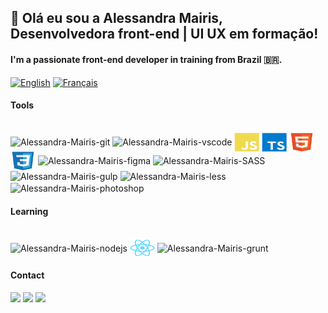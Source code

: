 ## 👋 Olá eu sou a Alessandra Mairis, Desenvolvedora front-end | UI UX em formação!


#### I'm a passionate front-end developer in training from Brazil 🇧🇷.
[![English](https://img.shields.io/badge/English-Intermediary-orange)](https://www.example.com)
[![Français](https://img.shields.io/badge/Français-Intermédiaire-orange)](https://www.example.com)


   ####   Tools
     
<div style="display: inline_block"><br>
   
   <img align="center" alt="Alessandra-Mairis-git" height="30" width="40" src="https://cdn.jsdelivr.net/gh/devicons/devicon@latest/icons/git/git-original.svg"/>
   <img align="center" alt="Alessandra-Mairis-vscode" height="30" width="40" src="https://cdn.jsdelivr.net/gh/devicons/devicon@latest/icons/vscode/vscode-original.svg" /> 
    <img align="center" alt="Alessandra-Mairis-javascript" height="30" width="40" src="https://raw.githubusercontent.com/devicons/devicon/master/icons/javascript/javascript-plain.svg"/>
  <img align="center" alt="Alessandra-Mairis-Ts" height="30" width="40" src="https://raw.githubusercontent.com/devicons/devicon/master/icons/typescript/typescript-plain.svg"/>
  <img align="center" alt="Alessandra-Mairis-HTML" height="30" width="40" src="https://raw.githubusercontent.com/devicons/devicon/master/icons/html5/html5-original.svg"/>
  <img align="center" alt="Alessandra-Mairis-CSS" height="30" width="40" src="https://raw.githubusercontent.com/devicons/devicon/master/icons/css3/css3-original.svg"/>
   <img align="center" alt="Alessandra-Mairis-figma" height="30" width="40" src="https://cdn.jsdelivr.net/gh/devicons/devicon@latest/icons/figma/figma-original.svg" />
      <img align="center" alt="Alessandra-Mairis-SASS" height="30" width="40" src="https://cdn.jsdelivr.net/gh/devicons/devicon@latest/icons/sass/sass-original.svg" />
    <img align="center" alt="Alessandra-Mairis-gulp" height="30" width="40" src="https://cdn.jsdelivr.net/gh/devicons/devicon@latest/icons/gulp/gulp-plain.svg" />
    <img align="center" alt="Alessandra-Mairis-less" height="30" width="40" src="https://cdn.jsdelivr.net/gh/devicons/devicon@latest/icons/less/less-plain-wordmark.svg" />
   <img align="center" alt="Alessandra-Mairis-photoshop" height="30" width="40" src="https://cdn.jsdelivr.net/gh/devicons/devicon@latest/icons/photoshop/photoshop-original.svg" />
          

   
   
   #### Learning       
   
<div style="display: inline_block"><br>
   
  <img align="center" alt="Alessandra-Mairis-nodejs" height="30" width="40" src="https://cdn.jsdelivr.net/gh/devicons/devicon@latest/icons/nodejs/nodejs-original.svg" />
  <img align="center" alt="Alessandra-Mairis-React" height="30" width="40" src="https://raw.githubusercontent.com/devicons/devicon/master/icons/react/react-original.svg"/>
   <img align="center" alt="Alessandra-Mairis-grunt" height="30" width="40" src="https://cdn.jsdelivr.net/gh/devicons/devicon@latest/icons/grunt/grunt-original-wordmark.svg" />
               
    
                 
</div>
  
  #### Contact
 
<div> 
  <a href="https://instagram.com/alemairis" target="_blank"><img src="https://img.shields.io/badge/-Instagram-%23E4405F?style=for-the-badge&logo=instagram&logoColor=white" target="_blank"></a>
  <a href = "mailto:alesandramairis@gmail.com"><img src="https://img.shields.io/badge/-Gmail-%23333?style=for-the-badge&logo=gmail&logoColor=white" target="_blank"></a>
  <a href="https://www.linkedin.com/in/alessandra-mairis" target="_blank"><img src="https://img.shields.io/badge/-LinkedIn-%230077B5?style=for-the-badge&logo=linkedin&logoColor=white" target="_blank"></a> 
  
</div>

